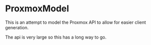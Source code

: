 # ProxmoxModel

This is an attempt to model the Proxmox API to allow for easier client generation.

The api is very large so this has a long way to go.